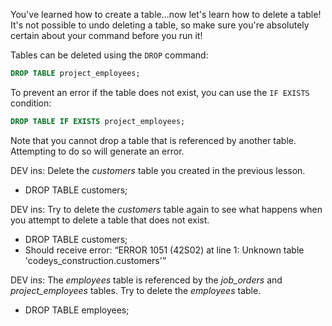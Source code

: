 You've learned how to create a table...now let's learn how to delete a table! It's not possible to undo deleting a table, so make sure you're absolutely certain about your command before you run it!

Tables can be deleted using the `DROP` command:

```sql
DROP TABLE project_employees;
```

To prevent an error if the table does not exist, you can use the `IF EXISTS` condition:

```sql
DROP TABLE IF EXISTS project_employees;
```

Note that you cannot drop a table that is referenced by another table. Attempting to do so will generate an error. 



DEV ins: Delete the *customers* table you created in the previous lesson. 

- DROP TABLE customers;

DEV ins: Try to delete the *customers* table again to see what happens when you attempt to delete a table that does not exist. 

- DROP TABLE customers;
- Should receive error: “ERROR 1051 (42S02) at line 1: Unknown table 'codeys_construction.customers'”

DEV ins: The *employees* table is referenced by the *job_orders* and *project_employees* tables. Try to delete the *employees* table. 

- DROP TABLE employees;